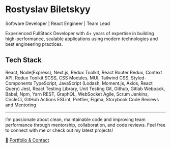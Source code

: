 # Rostyslav Biletskyy
Software Developer | React Engineer | Team Lead

Experienced FullStack Developer with 4+ years of expertise in building high-performance, scalable applications using modern technologies and best engineering practices.

## Tech Stack
React, Node(Express), Next.js, Redux Toolkit, React Router
Redux, Context API, Redux Toolkit
SCSS, CSS Modules, MUI, Tailwind CSS, Styled-Components
TypeScript, JavaScript (Lodash, Moment.js, Axios, React Query)
Jest, React Testing Library, Unit Testing
Git, Github, Gitlab
Webpack, Babel, Npm, Yarn
REST, GraphQL, WebSocket
Agile, Scrum
Jenkins, CircleCi, GitHub Actions
ESLint, Prettier, Figma, Storybook
Code Reviews and Mentoring


---

I’m passionate about clean, maintainable code and improving team performance through mentorship, collaboration, and code reviews. Feel free to connect with me or check out my latest projects!

🔗 [Portfolio & Contact](https://rost-biletskyy.mssg.me/)
